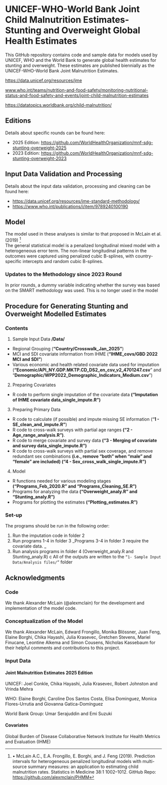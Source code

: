 # UNICEF-WHO-World Bank Joint Child Malnutrition Estimates- Stunting and Overweight Global Health Estimates
This GitHub repository contains code and sample data for models used by UNICEF, WHO and the World Bank to generate global health estimates for stunting and overweight. 
These estimates are published biennially as the UNICEF-WHO-World Bank Joint Malnutrition Estimates. 

https://data.unicef.org/resources/jme

www.who.int/teams/nutrition-and-food-safety/monitoring-nutritional-status-and-food-safety-and-events/joint-child-malnutrition-estimates

https://datatopics.worldbank.org/child-malnutrition/

## Editions
Details about specific rounds can be found here:
- 2025 Edition: https://github.com/WorldHealthOrganization/mnf-sdg-stunting-overweight-2025
- 2023 Edition: https://github.com/WorldHealthOrganization/mnf-sdg-stunting-overweight-2023

## Input Data Validation and Processing
Details about the input data validation, processing and cleaning can be found here: 
- https://data.unicef.org/resources/jme-standard-methodology/
- https://www.who.int/publications/i/item/9789240100190

## Model
The model used in these analyses is similar to that proposed in McLain et al. (2019) [^1]   
The general statistical model is a penalized longitudinal mixed model with a heterogeneous error term. 
The non-linear longitudinal patterns in the outcomes were captured using penalized cubic B-splines, with country-specific intercepts and random cubic B-splines. 

### Updates to the Methodology since 2023 Round
In prior rounds, a dummy variable indicating whether the survey was based on the SMART methodology was used. This is no longer used in the model

## Procedure for Generating Stunting and Overweight Modelled Estimates

### Contents
1. Sample Input Data **/Data/**
  - Regional Grouping (**“Country/Crosswalk_Jan_2025”**)
  - MCI and SDI covariate information from IHME (**“IHME_covs/GBD 2022 MCI and SDI”**)
  - Various economic and health related covariate data used for imputation
  (**“Economic/API_NY.GDP.MKTP.CD_DS2_en_csv_v2_4701247.csv**” and “**Demographic/WPP2022_Demographic_Indicators_Medium.csv**”)


2. Preparing Covariates
  -  R code to perform single imputation of the covariate data
 **(“Imputation of IHME covariate data_single_impute.R”)**


3.  Preparing Primary Data
  - R code to calculate (if possible) and impute missing SE information (“**1 - SE_clean_and_impute.R”**)
  - R code to cross-walk surveys with partial age ranges **(“2 - Age_range_analysis.R”)**.
  - R code to merge covariate and survey data **(“3 - Merging of covariate and survey data_single_impute.R”)**
  - R code to cross-walk surveys with partial sex coverage, and remove redundant sex combinations **(i.e., remove “both” when “male” and “female” are included) (“4 - Sex_cross_walk_single_impute.R”)**


4. Model
  - R functions needed for various modeling stages **(“Programs_Feb_2020.R” and “Programs_Cleaning_SE.R”)**
  - Programs for analyzing the data **(“Overweight_analy.R” and “Stunting_analy.R”)**
  - Programs for plotting the estimates **(“Plotting_estimates.R”)**


### Set-up
The programs should be run in the following order:
1. Run the imputation code in folder 2
2. Run programs 1-4 in folder 3
   _Programs 3-4 in folder 3 require the covariate data. _
3. Run analysis programs in folder 4 (Overweight_analy.R and Stunting_analy.R) c
All of the outputs are written to the ```“1- Sample Input Data/Analysis files/”``` folder

## Acknowledgments

### Code
We thank Alexander McLain (@alexmclain) for the development and implementation of the model code.

### Conceptualization of the Model
We thank Alexander McLain, Edward Frongillo, Monika Blössner, Juan Feng, Elaine Borghi, Chika Hayashi, Julia Krasevec, Gretchen Stevens, Mariel Finucane, Leontine Alkema and Simon Cousens, Nicholas Kassebaum for their helpful comments and contributions to this project. 

### Input Data
#### Joint Malnutrition Estimates 2025 Edition
UNICEF: Joel Conkle, Chika Hayashi, Julia Krasevec, Robert Johnston and Vrinda Mehra

WHO: Elaine Borghi, Caroline Dos Santos Costa, Elisa Dominguez, Monica Flores-Urrutia and Giovanna Gatica-Domínguez

World Bank Group: Umar Serajuddin and Emi Suzuki

#### Covariates
Global Burden of Disease Collaborative Network Institute for Health Metrics and Evaluation (IHME)

[^1]: •	McLain A.C., E.A. Frongillo, E. Borghi, and J. Feng (2019). Prediction intervals for heterogeneous penalized longitudinal models with multi-source summary measures: an application to estimating child malnutrition rates. Statistics in Medicine 38:1 1002–1012. GitHub Repo: https://github.com/alexmclain/PHMM

